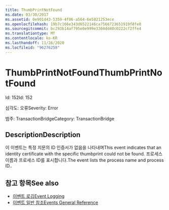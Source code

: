 ```yaml
---
title: ThumbPrintNotFound
ms.date: 03/30/2017
ms.assetid: 0e901d43-5359-4f06-a564-6e5821253ece
ms.openlocfilehash: 19b7c166e343d6522146ca7566723651919f8fe8
ms.sourcegitcommit: bc293b14af795e0e999e3304dd40c0222cf2ffe4
ms.translationtype: MT
ms.contentlocale: ko-KR
ms.lasthandoff: 11/26/2020
ms.locfileid: "96276258"
---
```

# <a name="thumbprintnotfound"></a><span data-ttu-id="15f8d-102">ThumbPrintNotFound</span><span class="sxs-lookup"><span data-stu-id="15f8d-102">ThumbPrintNotFound</span></span>

<span data-ttu-id="15f8d-103">Id: 152</span><span class="sxs-lookup"><span data-stu-id="15f8d-103">Id: 152</span></span>  
  
 <span data-ttu-id="15f8d-104">심각도: 오류</span><span class="sxs-lookup"><span data-stu-id="15f8d-104">Severity: Error</span></span>  
  
 <span data-ttu-id="15f8d-105">범주: TransactionBridge</span><span class="sxs-lookup"><span data-stu-id="15f8d-105">Category: TransactionBridge</span></span>  
  
## <a name="description"></a><span data-ttu-id="15f8d-106">Description</span><span class="sxs-lookup"><span data-stu-id="15f8d-106">Description</span></span>  

 <span data-ttu-id="15f8d-107">이 이벤트는 특정 지문의 ID 인증서가 없음을 나타내며</span><span class="sxs-lookup"><span data-stu-id="15f8d-107">This event indicates that an identity certificate with the specific thumbprint could not be found.</span></span> <span data-ttu-id="15f8d-108">프로세스 이름과 프로세스 ID를 표시합니다.</span><span class="sxs-lookup"><span data-stu-id="15f8d-108">The event lists the process name and process ID..</span></span>  
  
## <a name="see-also"></a><span data-ttu-id="15f8d-109">참고 항목</span><span class="sxs-lookup"><span data-stu-id="15f8d-109">See also</span></span>

- [<span data-ttu-id="15f8d-110">이벤트 로깅</span><span class="sxs-lookup"><span data-stu-id="15f8d-110">Event Logging</span></span>](index.md)
- [<span data-ttu-id="15f8d-111">이벤트 일반 참조</span><span class="sxs-lookup"><span data-stu-id="15f8d-111">Events General Reference</span></span>](events-general-reference.md)
